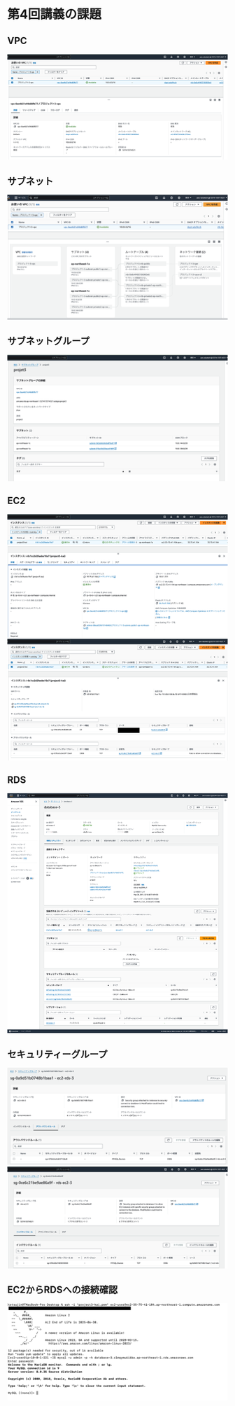 # 第4回講義の課題
## VPC
![](/images/lecture04-images/vpc-3.png)

## サブネット
![](/images/lecture04-images/subnet-3.png)

## サブネットグループ
![](/images/lecture04-images/rds-subnet-g.png)

## EC2
![](/images/lecture04-images/ec2-3.png)
![](/images/lecture04-images/ec2-s.png)

## RDS
![](/images/lecture04-images/database.png)

## セキュリティーグループ
![](/images/lecture04-images/sg-ec2-rds.png)
![](/images/lecture04-images/sg-rds-ec2.png)

## EC2からRDSへの接続確認
![](/images/lecture04-images/ec2-rds-connection.png)